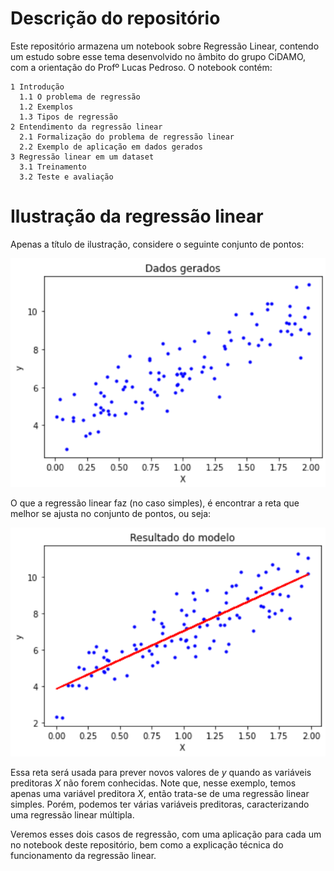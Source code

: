 # Descrição do repositório

Este repositório armazena um notebook sobre Regressão Linear, contendo um estudo sobre esse tema desenvolvido no âmbito do grupo CiDAMO, com a orientação do Profº Lucas Pedroso. O notebook contém:

```
1 Introdução
  1.1 O problema de regressão
  1.2 Exemplos
  1.3 Tipos de regressão
2 Entendimento da regressão linear
  2.1 Formalização do problema de regressão linear
  2.2 Exemplo de aplicação em dados gerados
3 Regressão linear em um dataset
  3.1 Treinamento
  3.2 Teste e avaliação
```

# Ilustração da regressão linear

Apenas a título de ilustração, considere o seguinte conjunto de pontos:

![Dados gerados](imagens/dados_gerados.png "Dados gerados para a regressão linear")

O que a regressão linear faz (no caso simples), é encontrar a reta que melhor se ajusta no conjunto de pontos, ou seja:

![Modelo de regressão linear simples](imagens/regressao_linear_simples.png "Modelo de regressão linear simples")

Essa reta será usada para prever novos valores de *y* quando as variáveis preditoras *X* não forem conhecidas. Note que, nesse exemplo, temos apenas uma variável preditora *X*, então trata-se de uma regressão linear simples. Porém, podemos ter várias variáveis preditoras, caracterizando uma regressão linear múltipla.

Veremos esses dois casos de regressão, com uma aplicação para cada um no notebook deste repositório, bem como a explicação técnica do funcionamento da regressão linear.
